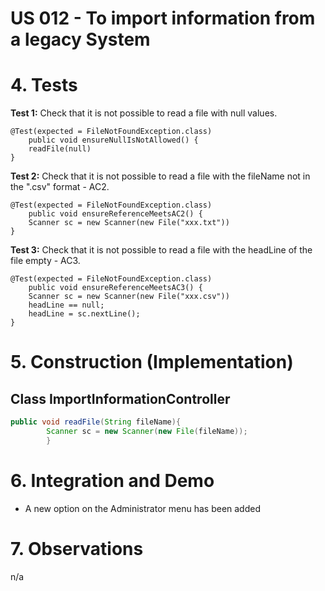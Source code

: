 # US 012 - To import information from a legacy System

# 4. Tests 

**Test 1:** Check that it is not possible to read a file with null values. 

	@Test(expected = FileNotFoundException.class)
		public void ensureNullIsNotAllowed() {
		readFile(null)
	}
	

**Test 2:** Check that it is not possible to read a file with the fileName not in the ".csv" format - AC2. 

	@Test(expected = FileNotFoundException.class)
		public void ensureReferenceMeetsAC2() {
		Scanner sc = new Scanner(new File("xxx.txt"))
	}

**Test 3:** Check that it is not possible to read a file with the headLine of the file empty - AC3.

    @Test(expected = FileNotFoundException.class)
		public void ensureReferenceMeetsAC3() {
		Scanner sc = new Scanner(new File("xxx.csv"))
        headLine == null;
        headLine = sc.nextLine();
	}
        
# 5. Construction (Implementation)


## Class ImportInformationController 

```java
public void readFile(String fileName){
        Scanner sc = new Scanner(new File(fileName));
        }
```



# 6. Integration and Demo 

* A new option on the Administrator menu has been added


# 7. Observations

n/a





